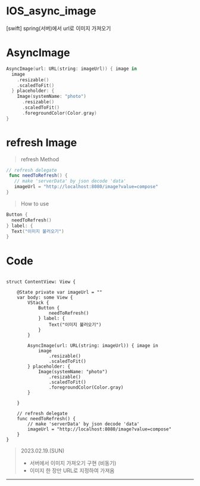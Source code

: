 # IOS_async_image
[swift] spring(서버)에서 url로 이미지 가져오기


# AsyncImage
```swift
AsyncImage(url: URL(string: imageUrl)) { image in
  image
    .resizable()
    .scaledToFit()
  } placeholder: {
    Image(systemName: "photo")
      .resizable()
      .scaledToFit()
      .foregroundColor(Color.gray)
}
 ```
 
 # refresh Image
 > refresh Method
 ```swift
// refresh delegate
  func needToRefresh() {
    // make 'serverData' by json decode 'data'
    imageUrl = "http://localhost:8080/image?value=compose"
}
```
> How to use
```swift
Button {
  needToRefresh()
} label: {
  Text("이미지 불러오기")
}
```

# Code
```

struct ContentView: View {
    
    @State private var imageUrl = ""
    var body: some View {
        VStack {
            Button {
                needToRefresh()
            } label: {
                Text("이미지 불러오기")
            }
        }
        
        AsyncImage(url: URL(string: imageUrl)) { image in
            image
                .resizable()
                .scaledToFit()
        } placeholder: {
            Image(systemName: "photo")
                .resizable()
                .scaledToFit()
                .foregroundColor(Color.gray)
        }
        
    }
    
    // refresh delegate
    func needToRefresh() {
        // make 'serverData' by json decode 'data'
        imageUrl = "http://localhost:8080/image?value=compose"
    }
}
```

> 2023.02.19.(SUN)
>  - 서버에서 이미지 가져오기 구현 (비동기)<br>
>  - 이미지 한 장만 URL로 지정하여 가져옴
---

